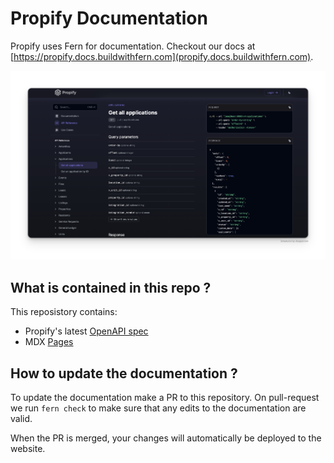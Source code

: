 # Propify Documentation

Propify uses Fern for documentation. Checkout our docs at [https://propify.docs.buildwithfern.com](propify.docs.buildwithfern.com). 

![Preview](./preview.png)

## What is contained in this repo ? 
This reposistory contains: 
- Propify's latest [OpenAPI spec](./fern/openapi/openapi.yml)
- MDX [Pages](./fern/docs/pages/)

## How to update the documentation ? 

To update the documentation make a PR to this 
repository. On pull-request we run `fern check` 
to make sure that any edits to the documentation 
are valid. 

When the PR is merged, your changes will 
automatically be deployed to the website. 
